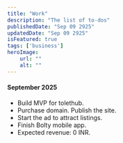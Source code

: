 ```yaml
---
title: "Work"
description: "The list of to-dos"
publishedDate: "Sep 09 2925"
updatedDate: "Sep 09 2925"
isFeatured: true
tags: ['business']
heroImage:
    url: ""
    alt: ""
---
```


#### September 2025

- Build MVP for tolethub.
- Purchase domain. Publish the site.
- Start the ad to attract listings.
- Finish Bolty mobile app.
- Expected revenue: 0 INR.
